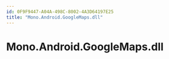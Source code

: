 ```yaml
---
id: 0F9F9447-A04A-498C-8002-4A3D64197E25
title: "Mono.Android.GoogleMaps.dll"
---
```


# Mono.Android.GoogleMaps.dll
